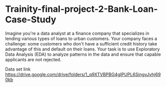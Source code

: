 # Trainity-final-project-2-Bank-Loan-Case-Study

Imagine you're a data analyst at a finance company that specializes in lending various types of loans to urban customers. Your company faces a challenge: some customers who don't have a sufficient credit history take advantage of this and default on their loans. Your task is to use Exploratory Data Analysis (EDA) to analyze patterns in the data and ensure that capable applicants are not rejected.

Data set link
https://drive.google.com/drive/folders/1_q9XTVBPBG4gIPUPL6SingvJyhj690kb
